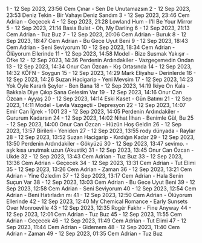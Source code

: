 1 - 12 Sep 2023, 23:56	Cem Çınar - Sen De Unutamazsın
2 - 12 Sep 2023, 23:53	Deniz Tekin - Bir Vahayı Deniz Sandım
3 - 12 Sep 2023, 23:46	Cem Adrian - Geçecek
4 - 12 Sep 2023, 21:28	Lowland Hum - I'll Be Your Mirror
5 - 12 Sep 2023, 21:14	Basia Bulat - Oh, My Darling
6 - 12 Sep 2023, 21:13	Cem Adrian - Tuz Buz
7 - 12 Sep 2023, 20:06	Cem Adrian - Buruk
8 - 12 Sep 2023, 18:47	Cem Adrian - Bu Gece Uyut Beni
9 - 12 Sep 2023, 18:43	Cem Adrian - Seni Seviyorum
10 - 12 Sep 2023, 18:34	Cem Adrian - Ölüyorum Ellerinde
11 - 12 Sep 2023, 14:58	Model - Bize Susmak Yakışır - Öfke
12 - 12 Sep 2023, 14:36	Perdenin Ardındakiler - Vazgeçemedin Ondan
13 - 12 Sep 2023, 14:34	Onur Can Özcan - Kış Ortasında
14 - 12 Sep 2023, 14:32	KÖFN - Soygun
15 - 12 Sep 2023, 14:29	Mark Eliyahu - Derinlerde
16 - 12 Sep 2023, 14:26	Suzan Hacigarip - Yeni Mevsim
17 - 12 Sep 2023, 14:23	Yok Öyle Kararlı Şeyler - Ben Bana
18 - 12 Sep 2023, 14:19	İkiye On Kala - Bakkala Diye Çıkıp Sana Gelesim Var
19 - 12 Sep 2023, 14:16	Onur Can Özcan - Ayyaş
20 - 12 Sep 2023, 14:14	Eski Kaset - Gün Batımı
21 - 12 Sep 2023, 14:11	Model - Levla Vazgeçti - Depresyon
22 - 12 Sep 2023, 14:07	Emir Can İğrek - 1001
23 - 12 Sep 2023, 14:05	Perdenin Ardındakiler - Gururum Kadarsın
24 - 12 Sep 2023, 14:02	Nihat İlhan - Benimle Gül, Bu
25 - 12 Sep 2023, 14:00	Onur Can Özcan - Hüzün Hoş Geldin
26 - 12 Sep 2023, 13:57	Birileri - Yeniden
27 - 12 Sep 2023, 13:55	rody dünyada - Raylar
28 - 12 Sep 2023, 13:52	Suzan Hacigarip - Kırdığın Kadar
29 - 12 Sep 2023, 13:50	Perdenin Ardındakiler - Gökyüzü
30 - 12 Sep 2023, 13:47	sevimo. - aşk kısa unutmak uzun (Akustik)
31 - 12 Sep 2023, 13:45	Onur Can Özcan - Ukde
32 - 12 Sep 2023, 13:43	Cem Adrian - Tuz Buz
33 - 12 Sep 2023, 13:36	Cem Adrian - Geçecek
34 - 12 Sep 2023, 13:31	Cem Adrian - Tut Elimi
35 - 12 Sep 2023, 13:26	Cem Adrian - Zaman
36 - 12 Sep 2023, 13:21	Cem Adrian - Yine Özledim
37 - 12 Sep 2023, 13:17	Cem Adrian - Hala Senin Suçun Var
38 - 12 Sep 2023, 13:03	Cem Adrian - Bu Gece Uyut Beni
39 - 12 Sep 2023, 12:58	Cem Adrian - Seni Seviyorum
40 - 12 Sep 2023, 12:54	Cem Adrian - Beni Hatırladın mı
41 - 12 Sep 2023, 12:50	Cem Adrian - Ölüyorum Ellerinde
42 - 12 Sep 2023, 12:40	My Chemical Romance - Early Sunsets Over Monroeville
43 - 12 Sep 2023, 12:35	Rogér Fakhr - Fine Anyway
44 - 12 Sep 2023, 12:01	Cem Adrian - Tuz Buz
45 - 12 Sep 2023, 11:55	Cem Adrian - Geçecek
46 - 12 Sep 2023, 11:49	Cem Adrian - Tut Elimi
47 - 12 Sep 2023, 11:44	Cem Adrian - Gidemem
48 - 12 Sep 2023, 11:40	Cem Adrian - Zaman
49 - 12 Sep 2023, 01:35	Cem Adrian - Tuz Buz
